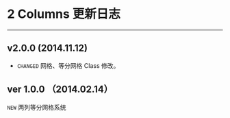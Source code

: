 # 2 Columns 更新日志
---

## v2.0.0 (2014.11.12)

- `CHANGED` 网格、等分网格 Class 修改。

##  ver 1.0.0 （2014.02.14）

`NEW` 两列等分网格系统